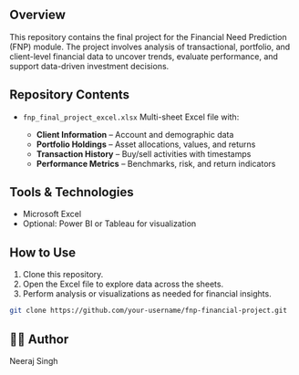 
##  Overview

This repository contains the final project for the Financial Need Prediction (FNP) module. The project involves analysis of transactional, portfolio, and client-level financial data to uncover trends, evaluate performance, and support data-driven investment decisions.

##  Repository Contents

* `fnp_final_project_excel.xlsx`
  Multi-sheet Excel file with:

  * **Client Information** – Account and demographic data
  * **Portfolio Holdings** – Asset allocations, values, and returns
  * **Transaction History** – Buy/sell activities with timestamps
  * **Performance Metrics** – Benchmarks, risk, and return indicators

## Tools & Technologies

* Microsoft Excel
* Optional: Power BI or Tableau for visualization

## How to Use

1. Clone this repository.
2. Open the Excel file to explore data across the sheets.
3. Perform analysis or visualizations as needed for financial insights.

```bash
git clone https://github.com/your-username/fnp-financial-project.git
```

## 🧑‍💻 Author

Neeraj Singh

